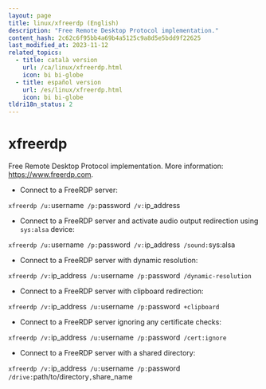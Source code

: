 ```yaml
---
layout: page
title: linux/xfreerdp (English)
description: "Free Remote Desktop Protocol implementation."
content_hash: 2c62c6f95bb4a69b4a5125c9a8d5e5bdd9f22625
last_modified_at: 2023-11-12
related_topics:
  - title: català version
    url: /ca/linux/xfreerdp.html
    icon: bi bi-globe
  - title: español version
    url: /es/linux/xfreerdp.html
    icon: bi bi-globe
tldri18n_status: 2
---
```

# xfreerdp

Free Remote Desktop Protocol implementation.
More information: <https://www.freerdp.com>.

- Connect to a FreeRDP server:

`xfreerdp /u:`<span class="tldr-var badge badge-pill bg-dark-lm bg-white-dm text-white-lm text-dark-dm font-weight-bold">username</span>` /p:`<span class="tldr-var badge badge-pill bg-dark-lm bg-white-dm text-white-lm text-dark-dm font-weight-bold">password</span>` /v:`<span class="tldr-var badge badge-pill bg-dark-lm bg-white-dm text-white-lm text-dark-dm font-weight-bold">ip_address</span>

- Connect to a FreeRDP server and activate audio output redirection using `sys:alsa` device:

`xfreerdp /u:`<span class="tldr-var badge badge-pill bg-dark-lm bg-white-dm text-white-lm text-dark-dm font-weight-bold">username</span>` /p:`<span class="tldr-var badge badge-pill bg-dark-lm bg-white-dm text-white-lm text-dark-dm font-weight-bold">password</span>` /v:`<span class="tldr-var badge badge-pill bg-dark-lm bg-white-dm text-white-lm text-dark-dm font-weight-bold">ip_address</span>` /sound:`<span class="tldr-var badge badge-pill bg-dark-lm bg-white-dm text-white-lm text-dark-dm font-weight-bold">sys:alsa</span>

- Connect to a FreeRDP server with dynamic resolution:

`xfreerdp /v:`<span class="tldr-var badge badge-pill bg-dark-lm bg-white-dm text-white-lm text-dark-dm font-weight-bold">ip_address</span>` /u:`<span class="tldr-var badge badge-pill bg-dark-lm bg-white-dm text-white-lm text-dark-dm font-weight-bold">username</span>` /p:`<span class="tldr-var badge badge-pill bg-dark-lm bg-white-dm text-white-lm text-dark-dm font-weight-bold">password</span>` /dynamic-resolution`

- Connect to a FreeRDP server with clipboard redirection:

`xfreerdp /v:`<span class="tldr-var badge badge-pill bg-dark-lm bg-white-dm text-white-lm text-dark-dm font-weight-bold">ip_address</span>` /u:`<span class="tldr-var badge badge-pill bg-dark-lm bg-white-dm text-white-lm text-dark-dm font-weight-bold">username</span>` /p:`<span class="tldr-var badge badge-pill bg-dark-lm bg-white-dm text-white-lm text-dark-dm font-weight-bold">password</span>` +clipboard`

- Connect to a FreeRDP server ignoring any certificate checks:

`xfreerdp /v:`<span class="tldr-var badge badge-pill bg-dark-lm bg-white-dm text-white-lm text-dark-dm font-weight-bold">ip_address</span>` /u:`<span class="tldr-var badge badge-pill bg-dark-lm bg-white-dm text-white-lm text-dark-dm font-weight-bold">username</span>` /p:`<span class="tldr-var badge badge-pill bg-dark-lm bg-white-dm text-white-lm text-dark-dm font-weight-bold">password</span>` /cert:ignore`

- Connect to a FreeRDP server with a shared directory:

`xfreerdp /v:`<span class="tldr-var badge badge-pill bg-dark-lm bg-white-dm text-white-lm text-dark-dm font-weight-bold">ip_address</span>` /u:`<span class="tldr-var badge badge-pill bg-dark-lm bg-white-dm text-white-lm text-dark-dm font-weight-bold">username</span>` /p:`<span class="tldr-var badge badge-pill bg-dark-lm bg-white-dm text-white-lm text-dark-dm font-weight-bold">password</span>` /drive:`<span class="tldr-var badge badge-pill bg-dark-lm bg-white-dm text-white-lm text-dark-dm font-weight-bold">path/to/directory</span>`,`<span class="tldr-var badge badge-pill bg-dark-lm bg-white-dm text-white-lm text-dark-dm font-weight-bold">share_name</span>
